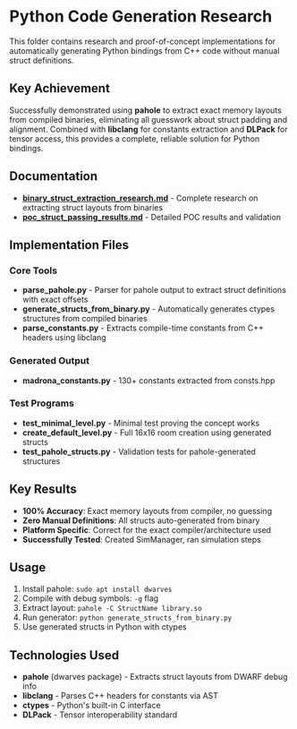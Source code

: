 # Python Code Generation Research

This folder contains research and proof-of-concept implementations for automatically generating Python bindings from C++ code without manual struct definitions.

## Key Achievement

Successfully demonstrated using **pahole** to extract exact memory layouts from compiled binaries, eliminating all guesswork about struct padding and alignment. Combined with **libclang** for constants extraction and **DLPack** for tensor access, this provides a complete, reliable solution for Python bindings.

## Documentation

- **[binary_struct_extraction_research.md](binary_struct_extraction_research.md)** - Complete research on extracting struct layouts from binaries
- **[poc_struct_passing_results.md](poc_struct_passing_results.md)** - Detailed POC results and validation

## Implementation Files

### Core Tools
- **parse_pahole.py** - Parser for pahole output to extract struct definitions with exact offsets
- **generate_structs_from_binary.py** - Automatically generates ctypes structures from compiled binaries
- **parse_constants.py** - Extracts compile-time constants from C++ headers using libclang

### Generated Output
- **madrona_constants.py** - 130+ constants extracted from consts.hpp

### Test Programs
- **test_minimal_level.py** - Minimal test proving the concept works
- **create_default_level.py** - Full 16x16 room creation using generated structs
- **test_pahole_structs.py** - Validation tests for pahole-generated structures

## Key Results

- **100% Accuracy**: Exact memory layouts from compiler, no guessing
- **Zero Manual Definitions**: All structs auto-generated from binary
- **Platform Specific**: Correct for the exact compiler/architecture used
- **Successfully Tested**: Created SimManager, ran simulation steps

## Usage

1. Install pahole: `sudo apt install dwarves`
2. Compile with debug symbols: `-g` flag
3. Extract layout: `pahole -C StructName library.so`
4. Run generator: `python generate_structs_from_binary.py`
5. Use generated structs in Python with ctypes

## Technologies Used

- **pahole** (dwarves package) - Extracts struct layouts from DWARF debug info
- **libclang** - Parses C++ headers for constants via AST
- **ctypes** - Python's built-in C interface
- **DLPack** - Tensor interoperability standard